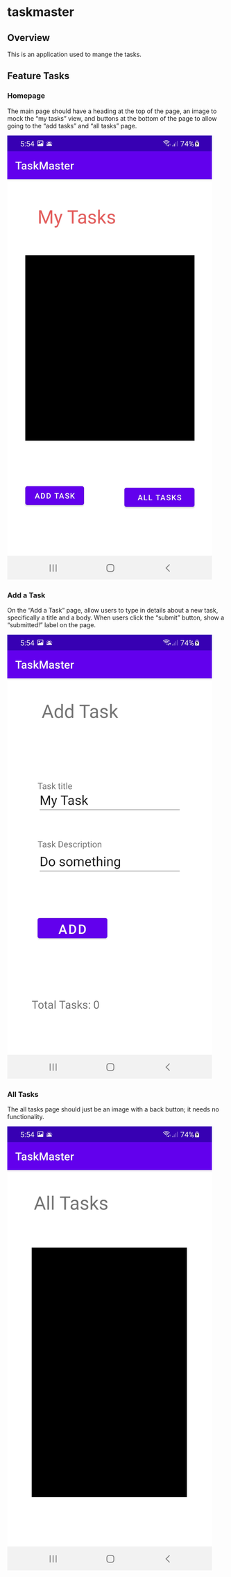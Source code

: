 # taskmaster

## Overview

This is an application used to mange the tasks.

## Feature Tasks

### Homepage

The main page should have a heading at the top of the page, an image to mock the “my tasks” view, and buttons at the bottom of the page to allow going to the “add tasks” and “all tasks” page.

![Home-page](screenshots/homePage.jpg)

### Add a Task

On the “Add a Task” page, allow users to type in details about a new task, specifically a title and a body. When users click the “submit” button, show a “submitted!” label on the page.

![Ad-Task-page](screenshots/addTask.jpg)

### All Tasks

The all tasks page should just be an image with a back button; it needs no functionality.

![All-Tasks-page](screenshots/showTasks.jpg)
